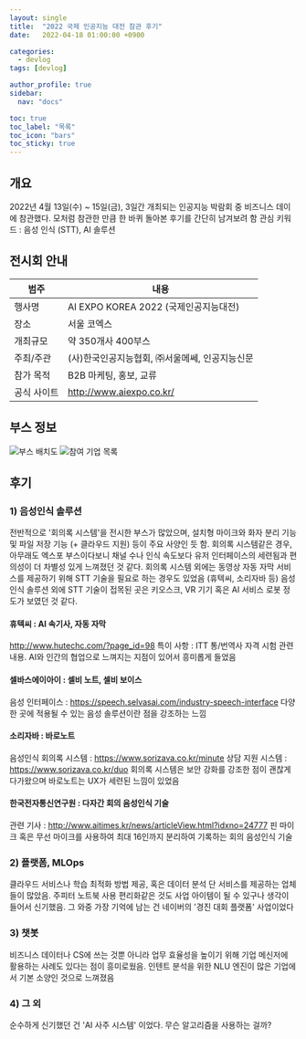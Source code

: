 ```yaml
---
layout: single
title:  "2022 국제 인공지능 대전 참관 후기"
date:   2022-04-18 01:00:00 +0900

categories:
  - devlog
tags: [devlog]

author_profile: true
sidebar:
  nav: "docs"

toc: true
toc_label: "목록"
toc_icon: "bars"
toc_sticky: true
---
```



## 개요
2022년 4월 13일(수) ~ 15일(금),  3일간 개최되는 인공지능 박람회 중 비즈니스 데이에 참관했다. 모처럼 참관한 만큼 한 바퀴 돌아본 후기를 간단히 남겨보려 함
관심 키워드 : 음성 인식 (STT), AI 솔루션

## 전시회 안내   

|범주|내용|
|------|------|
|행사명|AI EXPO KOREA 2022 (국제인공지능대전)|
|장소|서울 코엑스|
|개최규모|약 350개사 400부스|
|주최/주관|(사)한국인공지능협회, ㈜서울메쎄, 인공지능신문|
|참가 목적|B2B 마케팅, 홍보, 교류|
|공식 사이트|http://www.aiexpo.co.kr/|  

## 부스 정보
![부스 배치도](https://i.imgur.com/pTL0rqo.jpg)
![참여 기업 목록](https://i.imgur.com/LXk5qPe.jpg)

## 후기
### 1) 음성인식 솔루션
전반적으로 '회의록 시스템'을 전시한 부스가 많았으며, 설치형 마이크와 화자 분리 기능 및 파일 저장 기능 (+ 클라우드 지원) 등이 주요 사양인 듯 함. 회의록 시스템같은 경우, 아무래도 엑스포 부스이다보니 채널 수나 인식 속도보다 유저 인터페이스의 세련됨과 편의성이 더 차별성 있게 느껴졌던 것 같다. 회의록 시스템 외에는 동영상 자동 자막 서비스를 제공하기 위해 STT 기술을 필요로 하는 경우도 있었음 (휴텍씨, 소리자바 등) 
음성인식 솔루션 외에 STT 기술이 접목된 곳은 키오스크, VR 기기 혹은 AI 서비스 로봇 정도가 보였던 것 같다.
#### 휴텍씨 : AI 속기사, 자동 자막
http://www.hutechc.com/?page_id=98
특이 사항 : ITT 통/번역사 자격 시험 관련 내용. AI와 인간의 협업으로 느껴지는 지점이 있어서 흥미롭게 들었음

#### 셀바스에이아이 : 셀비 노트, 셀비 보이스
음성 인터페이스 : https://speech.selvasai.com/industry-speech-interface
다양한 곳에 적용될 수 있는 음성 솔루션이란 점을 강조하는 느낌

#### 소리자바 : 바로노트
음성인식 회의록 시스템 : https://www.sorizava.co.kr/minute
상담 지원 시스템 : https://www.sorizava.co.kr/duo
회의록 시스템은 보안 강화를 강조한 점이 괜찮게 다가왔으며 바로노트는 UX가 세련된 느낌이 있었음 

#### 한국전자통신연구원 : 다자간 회의 음성인식 기술
관련 기사 : http://www.aitimes.kr/news/articleView.html?idxno=24777
핀 마이크 혹은 무선 마이크를 사용하여 최대 16인까지 분리하여 기록하는 회의 음성인식 기술  

### 2) 플랫폼, MLOps
클라우드 서비스나 학습 최적화 방법 제공, 혹은 데이터 분석 단 서비스를 제공하는 업체들이 많았음. 주피터 노트북 사용 편리화같은 것도 사업 아이템이 될 수 있구나 생각이 들어서 신기했음. 그 와중 가장 기억에 남는 건 네이버의 '경진 대회 플랫폼' 사업이었다
### 3) 챗봇
비즈니스 데이터나 CS에 쓰는 것뿐 아니라 업무 효율성을 높이기 위해 기업 메신저에 활용하는 사례도 있다는 점이 흥미로웠음. 인텐트 분석을 위한 NLU 엔진이 많은 기업에서 기본 소양인 것으로 느껴졌음
### 4) 그 외 
순수하게 신기했던 건 'AI 사주 시스템' 이었다. 무슨 알고리즘을 사용하는 걸까?
